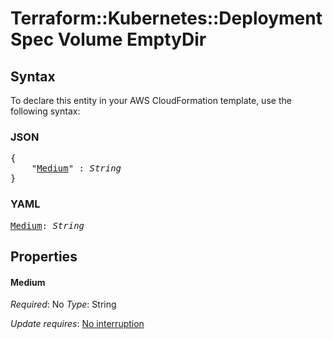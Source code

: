 # Terraform::Kubernetes::Deployment Spec Volume EmptyDir

## Syntax

To declare this entity in your AWS CloudFormation template, use the following syntax:

### JSON

<pre>
{
    "<a href="#medium" title="Medium">Medium</a>" : <i>String</i>
}
</pre>

### YAML

<pre>
<a href="#medium" title="Medium">Medium</a>: <i>String</i>
</pre>

## Properties

#### Medium

_Required_: No
_Type_: String

_Update requires_: [No interruption](https://docs.aws.amazon.com/AWSCloudFormation/latest/UserGuide/using-cfn-updating-stacks-update-behaviors.html#update-no-interrupt)

